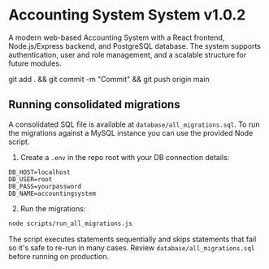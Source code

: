 # Accounting System System v1.0.2

A modern web-based Accounting System with a React frontend, Node.js/Express backend, and PostgreSQL database. The system supports authentication, user and role management, and a scalable structure for future modules.

git add . && git commit -m "Commit" && git push origin main

## Running consolidated migrations

A consolidated SQL file is available at `database/all_migrations.sql`. To run the migrations against a MySQL instance you can use the provided Node script.

1. Create a `.env` in the repo root with your DB connection details:

```
DB_HOST=localhost
DB_USER=root
DB_PASS=yourpassword
DB_NAME=accountingsystem
```

2. Run the migrations:

```bash
node scripts/run_all_migrations.js
```

The script executes statements sequentially and skips statements that fail so it's safe to re-run in many cases. Review `database/all_migrations.sql` before running on production.